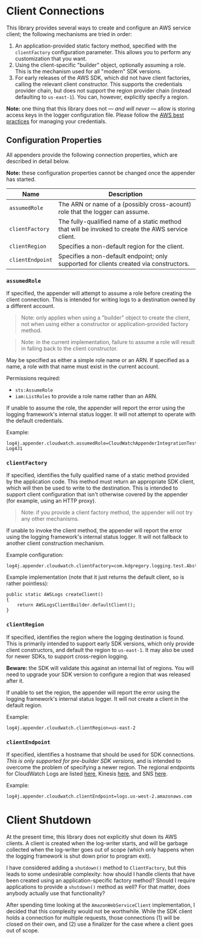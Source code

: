 # Client Connections

This library provides several ways to create and configure an AWS service client;
the following mechanisms are tried in order:

1. An application-provided static factory method, specified with the `clientFactory`
   configuration parameter. This allows you to perform any customization that you want.
2. Using the client-specific "builder" object, optionally assuming a role. This is the
   mechanism used for all "modern" SDK versions.
3. For early releases of the AWS SDK, which did not have client factories, calling the
   relevant client constructor. This supports the credentials provider chain, but does
   not support the region provider chain (instead defaulting to `us-east-1`). You can,
   however, explicitly specify a region.

**Note:** one thing that this library does not &mdash; _and will never_ &mdash;
allow is storing access keys in the logger configuration file. Please follow the
[AWS best practices](https://docs.aws.amazon.com/general/latest/gr/aws-access-keys-best-practices.html)
for managing your credentials.


## Configuration Properties

All appenders provide the following connection properties, which are described in detail below.

**Note:** these configuration properties cannot be changed once the appender has started.

Name                | Description
--------------------|----------------------------------------------------------------
`assumedRole`       | The ARN or name of a (possibly cross-acount) role that the logger can assume.
`clientFactory`     | The fully-qualified name of a static method that will be invoked to create the AWS service client.
`clientRegion`      | Specifies a non-default region for the client.
`clientEndpoint`    | Specifies a non-default endpoint; only supported for clients created via constructors.


### `assumedRole`

If specified, the appender will attempt to assume a role before creating the client
connection. This is intended for writing logs to a destination owned by a different
account.

> Note: only applies when using a "builder" object to create the client, not when
  using either a constructor or application-provided factory method.

> Note: in the current implementation, failure to assume a role will result in
  falling back to the client constructor.

May be specified as either a simple role name or an ARN. If specified as a name, a
role with that name must exist in the current account.

Permissions required:

* `sts:AssumeRole`
* `iam:ListRoles` to provide a role name rather than an ARN.

If unable to assume the role, the appender will report the error using the logging
framework's internal status logger. It will not attempt to operate with the default
credentials.

Example:

```
log4j.appender.cloudwatch.assumedRole=CloudWatchAppenderIntegrationTest-Log4J1
```


### `clientFactory`

If specified, identifies the fully qualified name of a static method provided by the
application code. This method must return an appropriate SDK client, which will then
be used to write to the destination. This is intended to support client configuration
that isn't otherwise covered by the appender (for example, using an HTTP proxy).

> Note: if you provide a client factory method, the appender will not try any other
  mechanisms.

If unable to invoke the client method, the appender will report the error using the
logging framework's internal status logger. It will not fallback to another client
construction mechanism.

Example configuration:

```
log4j.appender.cloudwatch.clientFactory=com.kdgregory.logging.test.AbstractCloudWatchAppenderIntegrationTest.createClient
```

Example implementation (note that it just returns the default client, so is rather pointless):

```
public static AWSLogs createClient()
{
    return AWSLogsClientBuilder.defaultClient();
}
```


### `clientRegion`

If specified, identifies the region where the logging destination is found. This
is primarily intended to support early SDK versions, which only provide client
constructors, and default the region to `us-east-1`. It may also be used for
newer SDKs, to support cross-region logging.

**Beware:** the SDK will validate this against an internal list of regions. You
will need to upgrade your SDK version to configure a region that was released
after it.

If unable to set the region, the appender will report the error using the logging
framework's internal status logger. It will not create a client in the default
region.

Example:

```
log4j.appender.cloudwatch.clientRegion=us-east-2
```


### `clientEndpoint`

If specified, identifies a hostname that should be used for SDK connections. _This
is only supported for pre-builder SDK versions,_ and is intended to overcome the
problem of specifying a newer region. The regional endpoints for CloudWatch Logs
are listed [here](https://docs.aws.amazon.com/general/latest/gr/rande.html#cwl_region),
Kinesis [here](https://docs.aws.amazon.com/general/latest/gr/rande.html#ak_region),
and SNS [here](https://docs.aws.amazon.com/general/latest/gr/rande.html#sns_region).

Example:

```
log4j.appender.cloudwatch.clientEndpoint=logs.us-west-2.amazonaws.com
```


# Client Shutdown

At the present time, this library does not explicitly shut down its AWS clients. A
client is created when the log-writer starts, and will be garbage collected when
the log-writer goes out of scope (which only happens when the logging framework is
shut down prior to program exit).

I have considered adding a `shutdown()` method to `ClientFactory`, but this leads
to some undesirable complexity: how should I handle clients that have been created
using an application-specific factory method? Should I require applications to
provide a `shutdown()` method as well? For that matter, does anybody actually use
that functionality?

After spending time looking at the `AmazonWebServiceClient` implementation, I decided
that this complexity would not be worthwhile. While the SDK client holds a connection
for multiple requests, those connections (1) will be closed on their own, and (2) use
a finalizer for the case where a client goes out of scope.
